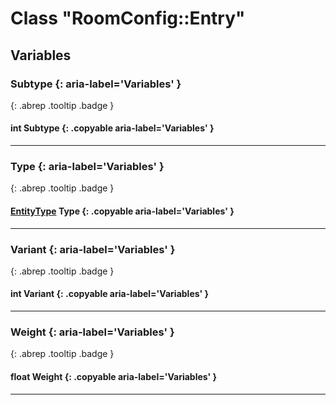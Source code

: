 # Class "RoomConfig::Entry"
## Variables
### Subtype {: aria-label='Variables' }
[ ](#){: .abrep .tooltip .badge }
#### int Subtype  {: .copyable aria-label='Variables' }

___ 
### Type {: aria-label='Variables' }
[ ](#){: .abrep .tooltip .badge }
#### [EntityType](../enums/EntityType) Type  {: .copyable aria-label='Variables' }

___ 
### Variant {: aria-label='Variables' }
[ ](#){: .abrep .tooltip .badge }
#### int Variant  {: .copyable aria-label='Variables' }

___ 
### Weight {: aria-label='Variables' }
[ ](#){: .abrep .tooltip .badge }
#### float Weight  {: .copyable aria-label='Variables' }

___ 
